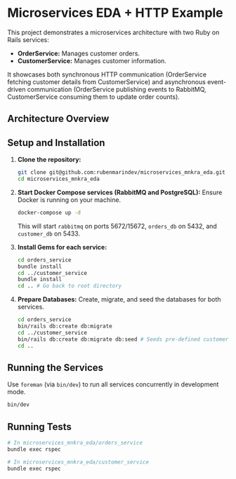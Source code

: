# Microservices EDA + HTTP Example

This project demonstrates a microservices architecture with two Ruby on Rails services:

- **OrderService:** Manages customer orders.
- **CustomerService:** Manages customer information.

It showcases both synchronous HTTP communication (OrderService fetching customer details from CustomerService) and asynchronous event-driven communication (OrderService publishing events to RabbitMQ, CustomerService consuming them to update order counts).

## Architecture Overview


## Setup and Installation

1.  **Clone the repository:**
    ```bash
    git clone git@github.com:rubenmarindev/microservices_mnkra_eda.git
    cd microservices_mnkra_eda
    ```

2.  **Start Docker Compose services (RabbitMQ and PostgreSQL):**
    Ensure Docker is running on your machine.
    ```bash
    docker-compose up -d
    ```
    This will start `rabbitmq` on ports 5672/15672, `orders_db` on 5432, and `customer_db` on 5433.

3.  **Install Gems for each service:**

    ```bash
    cd orders_service
    bundle install
    cd ../customer_service
    bundle install
    cd .. # Go back to root directory
    ```

4.  **Prepare Databases:**
    Create, migrate, and seed the databases for both services.

    ```bash
    cd orders_service
    bin/rails db:create db:migrate
    cd ../customer_service
    bin/rails db:create db:migrate db:seed # Seeds pre-defined customers
    cd ..
    ```

## Running the Services

Use `foreman` (via `bin/dev`) to run all services concurrently in development mode.

```bash
bin/dev
```

## Running Tests

```bash
# In microservices_mnkra_eda/orders_service
bundle exec rspec

# In microservices_mnkra_eda/customer_service
bundle exec rspec
```